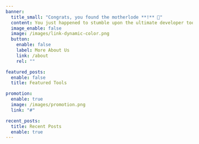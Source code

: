 ```yaml
---
banner:
  title_small: "Congrats, you found the motherlode **!** 👏"
  content: You just happened to stumble upon the ultimate developer toolbox. We have everything you need for your next project, even for your coffee breaks.
  image_enable: false
  image: /images/link-dynamic-color.png
  button:
    enable: false
    label: More About Us
    link: /about
    rel: ""

featured_posts:
  enable: false
  title: Featured Tools

promotion:
  enable: true
  image: /images/promotion.png
  link: "#"

recent_posts:
  title: Recent Posts
  enable: true
---
```


